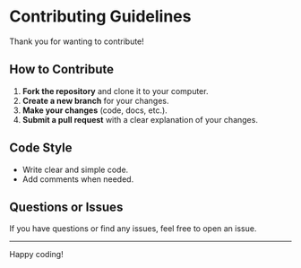 # Contributing Guidelines

Thank you for wanting to contribute!

## How to Contribute

1. **Fork the repository** and clone it to your computer.
2. **Create a new branch** for your changes.
3. **Make your changes** (code, docs, etc.).
4. **Submit a pull request** with a clear explanation of your changes.

## Code Style

- Write clear and simple code.
- Add comments when needed.

## Questions or Issues

If you have questions or find any issues, feel free to open an issue.

---

Happy coding!
